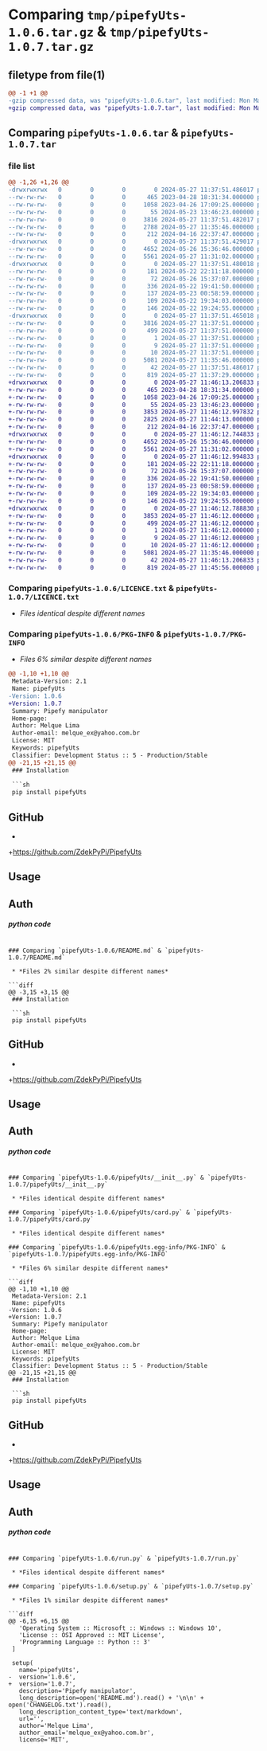 # Comparing `tmp/pipefyUts-1.0.6.tar.gz` & `tmp/pipefyUts-1.0.7.tar.gz`

## filetype from file(1)

```diff
@@ -1 +1 @@
-gzip compressed data, was "pipefyUts-1.0.6.tar", last modified: Mon May 27 11:37:51 2024, max compression
+gzip compressed data, was "pipefyUts-1.0.7.tar", last modified: Mon May 27 11:46:13 2024, max compression
```

## Comparing `pipefyUts-1.0.6.tar` & `pipefyUts-1.0.7.tar`

### file list

```diff
@@ -1,26 +1,26 @@
-drwxrwxrwx   0        0        0        0 2024-05-27 11:37:51.486017 pipefyUts-1.0.6/
--rw-rw-rw-   0        0        0      465 2023-04-28 18:31:34.000000 pipefyUts-1.0.6/CHANGELOG.txt
--rw-rw-rw-   0        0        0     1058 2023-04-26 17:09:25.000000 pipefyUts-1.0.6/LICENCE.txt
--rw-rw-rw-   0        0        0       55 2024-05-23 13:46:23.000000 pipefyUts-1.0.6/MANIFEST.in
--rw-rw-rw-   0        0        0     3816 2024-05-27 11:37:51.482017 pipefyUts-1.0.6/PKG-INFO
--rw-rw-rw-   0        0        0     2788 2024-05-27 11:35:46.000000 pipefyUts-1.0.6/README.md
--rw-rw-rw-   0        0        0      212 2024-04-16 22:37:47.000000 pipefyUts-1.0.6/commands.txt
-drwxrwxrwx   0        0        0        0 2024-05-27 11:37:51.429017 pipefyUts-1.0.6/pipefyUts/
--rw-rw-rw-   0        0        0     4652 2024-05-26 15:36:46.000000 pipefyUts-1.0.6/pipefyUts/__init__.py
--rw-rw-rw-   0        0        0     5561 2024-05-27 11:31:02.000000 pipefyUts-1.0.6/pipefyUts/card.py
-drwxrwxrwx   0        0        0        0 2024-05-27 11:37:51.480018 pipefyUts-1.0.6/pipefyUts/graphql/
--rw-rw-rw-   0        0        0      181 2024-05-22 22:11:18.000000 pipefyUts-1.0.6/pipefyUts/graphql/createCard.gql
--rw-rw-rw-   0        0        0       72 2024-05-26 15:37:07.000000 pipefyUts-1.0.6/pipefyUts/graphql/deleteCards.gql
--rw-rw-rw-   0        0        0      336 2024-05-22 19:41:50.000000 pipefyUts-1.0.6/pipefyUts/graphql/listCardsFromPhase.gql
--rw-rw-rw-   0        0        0      137 2024-05-23 00:58:59.000000 pipefyUts-1.0.6/pipefyUts/graphql/listMembers.gql
--rw-rw-rw-   0        0        0      109 2024-05-22 19:34:03.000000 pipefyUts-1.0.6/pipefyUts/graphql/listStartFormFields.gql
--rw-rw-rw-   0        0        0      146 2024-05-22 19:24:55.000000 pipefyUts-1.0.6/pipefyUts/graphql/presignedUrl.gql
-drwxrwxrwx   0        0        0        0 2024-05-27 11:37:51.465018 pipefyUts-1.0.6/pipefyUts.egg-info/
--rw-rw-rw-   0        0        0     3816 2024-05-27 11:37:51.000000 pipefyUts-1.0.6/pipefyUts.egg-info/PKG-INFO
--rw-rw-rw-   0        0        0      499 2024-05-27 11:37:51.000000 pipefyUts-1.0.6/pipefyUts.egg-info/SOURCES.txt
--rw-rw-rw-   0        0        0        1 2024-05-27 11:37:51.000000 pipefyUts-1.0.6/pipefyUts.egg-info/dependency_links.txt
--rw-rw-rw-   0        0        0        9 2024-05-27 11:37:51.000000 pipefyUts-1.0.6/pipefyUts.egg-info/requires.txt
--rw-rw-rw-   0        0        0       10 2024-05-27 11:37:51.000000 pipefyUts-1.0.6/pipefyUts.egg-info/top_level.txt
--rw-rw-rw-   0        0        0     5081 2024-05-27 11:35:46.000000 pipefyUts-1.0.6/run.py
--rw-rw-rw-   0        0        0       42 2024-05-27 11:37:51.486017 pipefyUts-1.0.6/setup.cfg
--rw-rw-rw-   0        0        0      819 2024-05-27 11:37:29.000000 pipefyUts-1.0.6/setup.py
+drwxrwxrwx   0        0        0        0 2024-05-27 11:46:13.206833 pipefyUts-1.0.7/
+-rw-rw-rw-   0        0        0      465 2023-04-28 18:31:34.000000 pipefyUts-1.0.7/CHANGELOG.txt
+-rw-rw-rw-   0        0        0     1058 2023-04-26 17:09:25.000000 pipefyUts-1.0.7/LICENCE.txt
+-rw-rw-rw-   0        0        0       55 2024-05-23 13:46:23.000000 pipefyUts-1.0.7/MANIFEST.in
+-rw-rw-rw-   0        0        0     3853 2024-05-27 11:46:12.997832 pipefyUts-1.0.7/PKG-INFO
+-rw-rw-rw-   0        0        0     2825 2024-05-27 11:44:13.000000 pipefyUts-1.0.7/README.md
+-rw-rw-rw-   0        0        0      212 2024-04-16 22:37:47.000000 pipefyUts-1.0.7/commands.txt
+drwxrwxrwx   0        0        0        0 2024-05-27 11:46:12.744833 pipefyUts-1.0.7/pipefyUts/
+-rw-rw-rw-   0        0        0     4652 2024-05-26 15:36:46.000000 pipefyUts-1.0.7/pipefyUts/__init__.py
+-rw-rw-rw-   0        0        0     5561 2024-05-27 11:31:02.000000 pipefyUts-1.0.7/pipefyUts/card.py
+drwxrwxrwx   0        0        0        0 2024-05-27 11:46:12.994833 pipefyUts-1.0.7/pipefyUts/graphql/
+-rw-rw-rw-   0        0        0      181 2024-05-22 22:11:18.000000 pipefyUts-1.0.7/pipefyUts/graphql/createCard.gql
+-rw-rw-rw-   0        0        0       72 2024-05-26 15:37:07.000000 pipefyUts-1.0.7/pipefyUts/graphql/deleteCards.gql
+-rw-rw-rw-   0        0        0      336 2024-05-22 19:41:50.000000 pipefyUts-1.0.7/pipefyUts/graphql/listCardsFromPhase.gql
+-rw-rw-rw-   0        0        0      137 2024-05-23 00:58:59.000000 pipefyUts-1.0.7/pipefyUts/graphql/listMembers.gql
+-rw-rw-rw-   0        0        0      109 2024-05-22 19:34:03.000000 pipefyUts-1.0.7/pipefyUts/graphql/listStartFormFields.gql
+-rw-rw-rw-   0        0        0      146 2024-05-22 19:24:55.000000 pipefyUts-1.0.7/pipefyUts/graphql/presignedUrl.gql
+drwxrwxrwx   0        0        0        0 2024-05-27 11:46:12.788830 pipefyUts-1.0.7/pipefyUts.egg-info/
+-rw-rw-rw-   0        0        0     3853 2024-05-27 11:46:12.000000 pipefyUts-1.0.7/pipefyUts.egg-info/PKG-INFO
+-rw-rw-rw-   0        0        0      499 2024-05-27 11:46:12.000000 pipefyUts-1.0.7/pipefyUts.egg-info/SOURCES.txt
+-rw-rw-rw-   0        0        0        1 2024-05-27 11:46:12.000000 pipefyUts-1.0.7/pipefyUts.egg-info/dependency_links.txt
+-rw-rw-rw-   0        0        0        9 2024-05-27 11:46:12.000000 pipefyUts-1.0.7/pipefyUts.egg-info/requires.txt
+-rw-rw-rw-   0        0        0       10 2024-05-27 11:46:12.000000 pipefyUts-1.0.7/pipefyUts.egg-info/top_level.txt
+-rw-rw-rw-   0        0        0     5081 2024-05-27 11:35:46.000000 pipefyUts-1.0.7/run.py
+-rw-rw-rw-   0        0        0       42 2024-05-27 11:46:13.206833 pipefyUts-1.0.7/setup.cfg
+-rw-rw-rw-   0        0        0      819 2024-05-27 11:45:56.000000 pipefyUts-1.0.7/setup.py
```

### Comparing `pipefyUts-1.0.6/LICENCE.txt` & `pipefyUts-1.0.7/LICENCE.txt`

 * *Files identical despite different names*

### Comparing `pipefyUts-1.0.6/PKG-INFO` & `pipefyUts-1.0.7/PKG-INFO`

 * *Files 6% similar despite different names*

```diff
@@ -1,10 +1,10 @@
 Metadata-Version: 2.1
 Name: pipefyUts
-Version: 1.0.6
+Version: 1.0.7
 Summary: Pipefy manipulator
 Home-page: 
 Author: Melque Lima
 Author-email: melque_ex@yahoo.com.br
 License: MIT
 Keywords: pipefyUts
 Classifier: Development Status :: 5 - Production/Stable
@@ -21,15 +21,15 @@
 ### Installation
 
 ```sh
 pip install pipefyUts
 ```
 
 ## GitHub
-
+https://github.com/ZdekPyPi/PipefyUts
 
 
 ## Usage
 
 <!-- //==================================================== -->
 ## Auth
 ##### python code
```

### Comparing `pipefyUts-1.0.6/README.md` & `pipefyUts-1.0.7/README.md`

 * *Files 2% similar despite different names*

```diff
@@ -3,15 +3,15 @@
 ### Installation
 
 ```sh
 pip install pipefyUts
 ```
 
 ## GitHub
-
+https://github.com/ZdekPyPi/PipefyUts
 
 
 ## Usage
 
 <!-- //==================================================== -->
 ## Auth
 ##### python code
```

### Comparing `pipefyUts-1.0.6/pipefyUts/__init__.py` & `pipefyUts-1.0.7/pipefyUts/__init__.py`

 * *Files identical despite different names*

### Comparing `pipefyUts-1.0.6/pipefyUts/card.py` & `pipefyUts-1.0.7/pipefyUts/card.py`

 * *Files identical despite different names*

### Comparing `pipefyUts-1.0.6/pipefyUts.egg-info/PKG-INFO` & `pipefyUts-1.0.7/pipefyUts.egg-info/PKG-INFO`

 * *Files 6% similar despite different names*

```diff
@@ -1,10 +1,10 @@
 Metadata-Version: 2.1
 Name: pipefyUts
-Version: 1.0.6
+Version: 1.0.7
 Summary: Pipefy manipulator
 Home-page: 
 Author: Melque Lima
 Author-email: melque_ex@yahoo.com.br
 License: MIT
 Keywords: pipefyUts
 Classifier: Development Status :: 5 - Production/Stable
@@ -21,15 +21,15 @@
 ### Installation
 
 ```sh
 pip install pipefyUts
 ```
 
 ## GitHub
-
+https://github.com/ZdekPyPi/PipefyUts
 
 
 ## Usage
 
 <!-- //==================================================== -->
 ## Auth
 ##### python code
```

### Comparing `pipefyUts-1.0.6/run.py` & `pipefyUts-1.0.7/run.py`

 * *Files identical despite different names*

### Comparing `pipefyUts-1.0.6/setup.py` & `pipefyUts-1.0.7/setup.py`

 * *Files 1% similar despite different names*

```diff
@@ -6,15 +6,15 @@
   'Operating System :: Microsoft :: Windows :: Windows 10',
   'License :: OSI Approved :: MIT License',
   'Programming Language :: Python :: 3'
 ]
  
 setup(
   name='pipefyUts',
-  version='1.0.6',
+  version='1.0.7',
   description='Pipefy manipulator',
   long_description=open('README.md').read() + '\n\n' + open('CHANGELOG.txt').read(),
   long_description_content_type='text/markdown',
   url='',  
   author='Melque Lima',
   author_email='melque_ex@yahoo.com.br',
   license='MIT',
```

